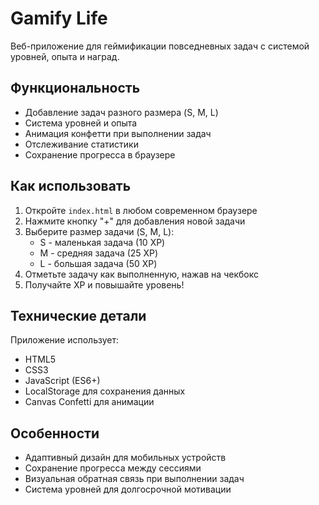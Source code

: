 # Gamify Life

Веб-приложение для геймификации повседневных задач с системой уровней, опыта и наград.

## Функциональность

- Добавление задач разного размера (S, M, L)
- Система уровней и опыта
- Анимация конфетти при выполнении задач
- Отслеживание статистики
- Сохранение прогресса в браузере

## Как использовать

1. Откройте `index.html` в любом современном браузере
2. Нажмите кнопку "+" для добавления новой задачи
3. Выберите размер задачи (S, M, L):
   - S - маленькая задача (10 XP)
   - M - средняя задача (25 XP)
   - L - большая задача (50 XP)
4. Отметьте задачу как выполненную, нажав на чекбокс
5. Получайте XP и повышайте уровень!

## Технические детали

Приложение использует:
- HTML5
- CSS3
- JavaScript (ES6+)
- LocalStorage для сохранения данных
- Canvas Confetti для анимации

## Особенности

- Адаптивный дизайн для мобильных устройств
- Сохранение прогресса между сессиями
- Визуальная обратная связь при выполнении задач
- Система уровней для долгосрочной мотивации
